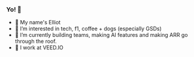 ### Yo! 🚀

* 👋 My name's Elliot
* 👀 I’m interested in tech, f1, coffee + dogs (especially GSDs)
* 🌱 I’m currently building teams, making AI features and making ARR go through the roof.
* 🎥 I work at VEED.IO
  
<!--
**elliot-wanless/elliot-wanless** is a ✨ _special_ ✨ repository because its `README.md` (this file) appears on your GitHub profile.

Here are some ideas to get you started:

- 🔭 I’m currently working on ...
- 🌱 I’m currently learning ...
- 👯 I’m looking to collaborate on ...
- 🤔 I’m looking for help with ...
- 💬 Ask me about ...
- 📫 How to reach me: ...
- 😄 Pronouns: ...
- ⚡ Fun fact: ...
-->
